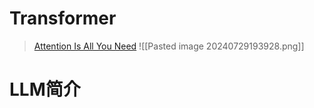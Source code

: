 # Transformer
> [Attention Is All You Need](https://arxiv.org/pdf/1706.03762)
![[Pasted image 20240729193928.png]]
# LLM简介
